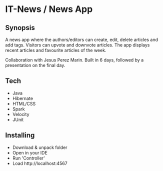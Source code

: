 # IT-News / News App

## Synopsis
A news app where the authors/editors can create, edit, delete articles and add tags. Visitors can upvote and downvote articles. The app displays recent articles and favourite articles of the week.

Collaboration with Jesus Perez Marin. Built in 6 days, followed by a presentation on the final day. 

## Tech
* Java
* Hibernate
* HTML/CSS
* Spark
* Velocity
* JUnit

## Installing
- Download & unpack folder
- Open in your IDE
- Run 'Controller'
- Load http://localhost:4567
